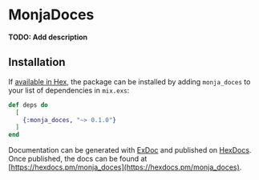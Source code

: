 # MonjaDoces

**TODO: Add description**

## Installation

If [available in Hex](https://hex.pm/docs/publish), the package can be installed
by adding `monja_doces` to your list of dependencies in `mix.exs`:

```elixir
def deps do
  [
    {:monja_doces, "~> 0.1.0"}
  ]
end
```

Documentation can be generated with [ExDoc](https://github.com/elixir-lang/ex_doc)
and published on [HexDocs](https://hexdocs.pm). Once published, the docs can
be found at [https://hexdocs.pm/monja_doces](https://hexdocs.pm/monja_doces).

